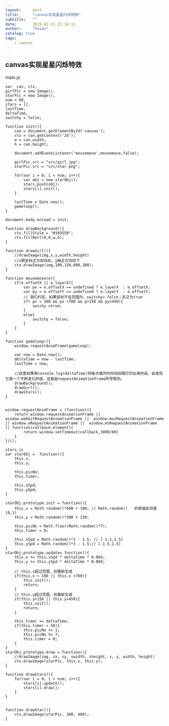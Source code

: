 ```yaml
---
layout:     post
title:      "canvas实现星星闪烁特效"
subtitle:   ""
date:       2015-02-21 21:34:11
author:     "Paian"
catalog: true
tags:
    - canvas
---
```


## canvas实现星星闪烁特效

main.js

	var  can, ctx,
	girlPic = new Image(),
	starPic = new Image(),
	num = 60,
	stars = [],
	lastTime,
	deltaTime,
	switchy = false;

	function init(){
		can = document.getElementById('canvas');
		ctx = can.getContext('2d');
		w = can.width;
		h = can.height;

		document.addEventListener('mousemove',mousemove,false);

		girlPic.src = "src/girl.jpg";
		starPic.src = "src/star.png";

		for(var i = 0; i < num; i++){
			var obj = new starObj();
			stars.push(obj);
			stars[i].init();
		}

		lastTime = Date.now();
		gameloop();
	}

	document.body.onload = init;

	function drawBackground(){
		ctx.fillStyle = "#393550";
		ctx.fillRect(0,0,w,h);
	}

	function drawGirl(){
		//drawImage(img,x,y,width,height)
		//x粥坐标正方向向右，y轴正方向向下
		ctx.drawImage(img,100,150,600,300);
	}

	function mousemove(e){
		if(e.offsetX || e.layerX){
			var px = e.offsetX == undefined ? e.layerX  : e.offsetX;
			var py = e.offsetY == undefined ? e.layerY  : e.offsetY;
			// 我们约定，如果鼠标不在范围内，switchy= false；反之为true
			if( px > 100 && px <700 && p>150 && py<450){
				swichy =true;
			}
			else{
				switchy = false;
			}
		}
	}

	function gameloop(){
		window.requestAnimFrame(gameloop);

		var now = Date.now();
		deltaTime = now - lastTime;
		lastTime = now;

		//这里如果用console.log(deltaTime)将每次循环的时间间隔打印出来的话，会发现它是一个不断变化的值，这是由requestAnimationFrame所导致的。
		drawBackground();
		drawGirl();
		drawStars();
	}


	window.requestAnimFrame = (function(){
		return window.requestAnimationFrame || window.webkitRequestAnimationFrame ||  window.mozRequestAnimationFrame  || window.oRequestAnimationFrame ||  window.msRequestAnimationFrame  || function(callback,element){
			return window.setTimeout(callback,1000/60)
		}
	})();

	stars.js
	var starObj =  function(){
		this.x;
		this.y;

		this.picNo;
		this.timer;

		this.xSpd;
		this.ySpd;
	}

	starObj.prototype.init = function(){
		this.x = Math.random()*600 + 100; // Math.random()   的取值区间是 [0,1)
		this.y = Math.random()*300 + 150;

		this.picNo = Math.floor(Math.random()*7);
		this.timer = 0;

		this.xSpd = Math.random()*3 - 1.5; // [-1.5,1.5]
		this.ySpd = Math.random()*3 - 1.5;// [-1.5,1.5]
	}
	starObj.prototype.update= function(){
		this.x += this.xSpd * deltaTime * 0.004;
		this.y += this.ySpd * deltaTime * 0.004;

		// this.x超过范围，则重新生成
		if(this.x < 100 || this.x >700){
			this.init();
			return;
		}
		// this.y超过范围，则重新生成
		if(this.y<150 || this.y>450){
			this.init();
			return;
		}

		this.timer += deltaTime;
		if(this.timer > 50){
			this.picNo += 1;
			this.picNo %= 7;
			this.timer = 0;
		}
	}
	starObj.prototype.draw = function(){
		//drawImage(img, sx, sy, swidth, sheight, x, y, width, height)
		ctx.drawImage(starPic, this.x, this.y);
	}

	function drawStars(){
		for(var i = 0; i < num; i++){
			stars[i].update();
			stars[i].draw();
		}
	}


	function drawStar(){
		ctx.drawImage(starPic, 300, 400);
	}


